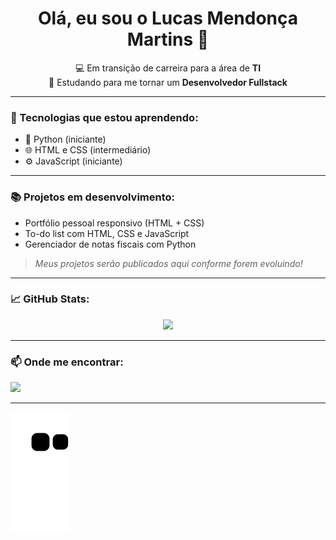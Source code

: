 <h1 align="center">Olá, eu sou o Lucas Mendonça Martins 👋</h1>

<p align="center">
  💻 Em transição de carreira para a área de <strong>TI</strong>  
  <br/>
  🎯 Estudando para me tornar um <strong>Desenvolvedor Fullstack</strong>
</p>

---

### 🚀 Tecnologias que estou aprendendo:
- 🐍 Python (iniciante)
- 🌐 HTML e CSS (intermediário)
- ⚙️ JavaScript (iniciante)

---

### 📚 Projetos em desenvolvimento:
- Portfólio pessoal responsivo (HTML + CSS)
- To-do list com HTML, CSS e JavaScript
- Gerenciador de notas fiscais com Python

> *Meus projetos serão publicados aqui conforme forem evoluindo!*

---

### 📈 GitHub Stats:
<div align="center">
  <a href="https://github.com/lucaZz092">
    <img height="180em" src="https://github-readme-stats.vercel.app/api?username=Insta092&show_icons=true&theme=dark&count_private=true"/>
  </a>
</div>

---

### 📫 Onde me encontrar:
<a href="https://www.linkedin.com/in/lucas-mendonca/" target="_blank">
  <img src="https://img.shields.io/badge/-LinkedIn-%230077B5?style=for-the-badge&logo=linkedin&logoColor=white" target="_blank">
</a>

---

![Snake animation](https://github.com/rafaballerini/rafaballerini/blob/output/github-contribution-grid-snake.svg)

